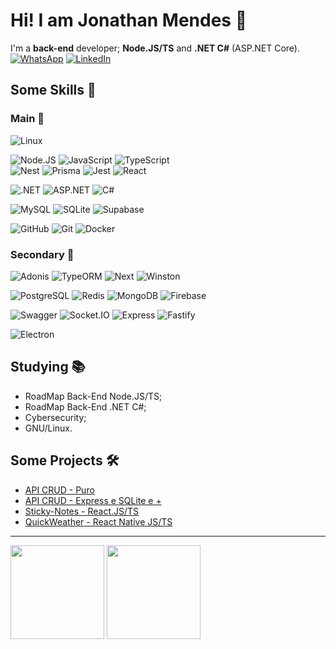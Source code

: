 # Hi! I am Jonathan Mendes 👋

I'm a **back-end** developer; **Node.JS/TS** and **.NET C#** (ASP.NET Core).\
[![WhatsApp](https://img.shields.io/badge/WhatsApp-25D366?&logo=whatsapp&logoColor=FFF)](https://wa.me/+5521969611153)
[![LinkedIn](https://img.shields.io/badge/LinkedIn-0077B5?&logo=linkedin&logoColor=FFF)](https://www.linkedin.com/in/jonatanbarreiro/)
<!-- [![Views](https://visitcount.itsvg.in/api?id=DevJonathanMendes&label=Profile%20Views&color=4&icon=5&pretty=true)](https://visitcount.itsvg.in) -->

## Some Skills 🚀

### Main 🥇

![Linux](https://img.shields.io/badge/-Linux-000?logo=linux&logoColor=FFF)

![Node.JS](https://img.shields.io/badge/Node-69A163?&logo=node.js&logoColor=FFF)
![JavaScript](https://img.shields.io/badge/JavaScript-F7E018?&logo=javascript&logoColor=000)
![TypeScript](https://img.shields.io/badge/TypeScript-007ACC?&logo=typescript&logoColor=FFF)\
![Nest](https://img.shields.io/badge/Nest-E0234E?&logo=nestjs&logoColor=FFF)
![Prisma](https://img.shields.io/badge/Prisma-3982CE?logo=Prisma&logoColor=FFF)
![Jest](https://img.shields.io/badge/Jest-96737D?&logo=Jest&logoColor=FFF)
![React](https://img.shields.io/badge/React-%2320232a.svg?logo=react&logoColor=%2361DAFB)

![.NET](https://img.shields.io/badge/.NET-5C2D91?&logo=.net&logoColor=FFF)
![ASP.NET](https://img.shields.io/badge/ASP-1171BB?&logo=.NET&logoColor=FFF)
![C#](https://img.shields.io/badge/C%23-9A4993?&logo=c-sharp&logoColor=FFF)

![MySQL](https://img.shields.io/badge/MySQL-26526D?&logo=mysql&logoColor=FFF)
![SQLite](https://img.shields.io/badge/SQLite-003956?&logo=sqlite&logoColor=FFF)
![Supabase](https://img.shields.io/badge/Supabase-07AB4F?&logo=supabase&logoColor=FFF)

![GitHub](https://img.shields.io/badge/GitHub-100000?&logo=github&logoColor=FFF)
![Git](https://img.shields.io/badge/GIT-E44C30?&logo=git&logoColor=FFF)
![Docker](https://img.shields.io/badge/Docker-086DD7?&logo=docker&logoColor=FFF)

### Secondary 🥈

![Adonis](https://img.shields.io/badge/Adonis-5943FE?&logo=adonisjs&logoColor=FFF)
![TypeORM](https://img.shields.io/badge/TypeORM-000?&logo=TypeORM&logoColor=FFF)
![Next](https://img.shields.io/badge/Next-000?&logo=next.js&logoColor=FFF)
![Winston](https://img.shields.io/badge/Winston-Log-0F0F0F?&logo=node.js&logoColor=FFF)

![PostgreSQL](https://img.shields.io/badge/PostgreSQL-4169e1?&logo=postgresql&logoColor=FFF)
![Redis](https://img.shields.io/badge/Redis-C83632?&logo=redis&logoColor=FFF)
![MongoDB](https://img.shields.io/badge/MongoDB-07AB4F?&logo=mongodb&logoColor=FFF)
![Firebase](https://img.shields.io/badge/Firebase-FFCA29?&logo=firebase&logoColor=FFF)


![Swagger](https://img.shields.io/badge/-Swagger-%23Clojure?&logo=swagger&logoColor=FFF)
![Socket.IO](https://img.shields.io/badge/Socket.IO-FFF?&logo=socket.io&logoColor=000)
![Express](https://img.shields.io/badge/Express-FFF?&logo=express&logoColor=000)
![Fastify](https://img.shields.io/badge/Fastify-FFF?&logo=Fastify&logoColor=000)

![Electron](https://img.shields.io/badge/Electron-272A38?&logo=electron&logoColor=FFF)

<!--
![Skill Icons](https://skillicons.dev/icons?i=nodejs,js,ts,dotnet,cs&theme=dark)\
![Skill Icons](https://skillicons.dev/icons?i=react,electron,nest,adonis&theme=dark)\
![Skill Icons](https://skillicons.dev/icons?i=mysql,sqlite,redis,mongodb,firebase&theme=dark)\
![Skill Icons](https://skillicons.dev/icons?i=github,git,docker&theme=dark)
-->

## Studying 📚

- RoadMap Back-End Node.JS/TS;
- RoadMap Back-End .NET C#;
- Cybersecurity;
- GNU/Linux.

## Some Projects 🛠️

- [API CRUD - Puro](https://github.com/DevJonathanMendes/API-CRUD-Sem-Framework)
- [API CRUD - Express e SQLite e +](https://github.com/DevJonathanMendes/API-CRUD-Express.JS-SQLite)
- [Sticky-Notes - React.JS/TS](https://github.com/DevJonathanMendes/Sticky-Notes)
- [QuickWeather - React Native JS/TS](https://github.com/DevJonathanMendes/QuickWeather)

---

<!-- markdownlint-disable MD001 MD033 MD045 -->

<p>
  <img align="center" height=150 src="https://github-readme-stats.vercel.app/api/?username=devjonathanmendes&show_icons=true&theme=dark" />
  <img align="center" height=150 src="https://github-readme-stats.vercel.app/api/top-langs/?username=devjonathanmendes&theme=dark&layout=compact" />
</p>
